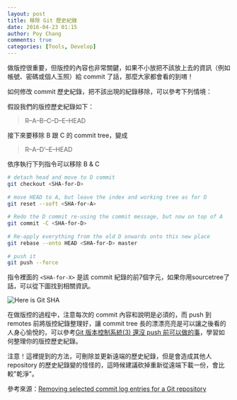 ```yaml
---
layout: post
title: 移除 Git 歷史紀錄
date: 2016-04-23 01:15
author: Poy Chang
comments: true
categories: [Tools, Develop]
---
```

做版控很重要，但版控的內容也非常關鍵，如果不小放把不該放上去的資訊（例如帳號、密碼或個人玉照）給 commit 了話，那麼大家都會看的到唷！

如何修改 commit 歷史紀錄，把不該出現的紀錄移除，可以參考下列情境：

假設我們的版控歷史紀錄如下：
>R–A–B–C–D–E–HEAD

接下來要移除 B 跟 C 的 commit tree，變成

>R–A–D’–E–HEAD

依序執行下列指令可以移除 B & C

```bash
# detach head and move to D commit
git checkout <SHA-for-D>
 
# move HEAD to A, but leave the index and working tree as for D
git reset --soft <SHA-for-A>
 
# Redo the D commit re-using the commit message, but now on top of A
git commit -C <SHA-for-D>
 
# Re-apply everything from the old D onwards onto this new place 
git rebase --onto HEAD <SHA-for-D> master
 
# push it
git push --force
```

指令裡面的 `<SHA-for-X>` 是該 commit 紀錄的前7個字元，如果你用sourcetree了話，可以從下圖找到相關資訊。

![Here is Git SHA](http://i.imgur.com/hKtGY8N.png)

在做版控的過程中，注意每次的 commit 內容和說明是必須的，而 push 到 remotes 前將版控紀錄整理好，讓 commit tree 長的漂漂亮亮是可以讓之後看的人身心愉悅的，可以參考[Git 版本控制系統(3) 還沒 push 前可以做的事](https://ihower.tw/blog/archives/2622)，學習如何整理你的版控歷史紀錄。

注意！這裡提到的方法，可刪除並更新遠端的歷史紀錄，但是會造成其他人 repository 的歷史紀錄變的怪怪的，這時候建議砍掉重新從遠端下載一份，會比較"乾淨"。

參考來源：[Removing selected commit log entries for a Git repository](http://stackoverflow.com/questions/495345/removing-selected-commit-log-entries-for-a-git-repository)